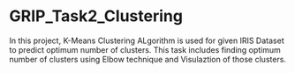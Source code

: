 # GRIP_Task2_Clustering
In this project, K-Means Clustering ALgorithm is used for given IRIS Dataset to predict optimum number of clusters.
This task includes finding optimum number of clusters using Elbow technique and Visulaztion of those clusters.
